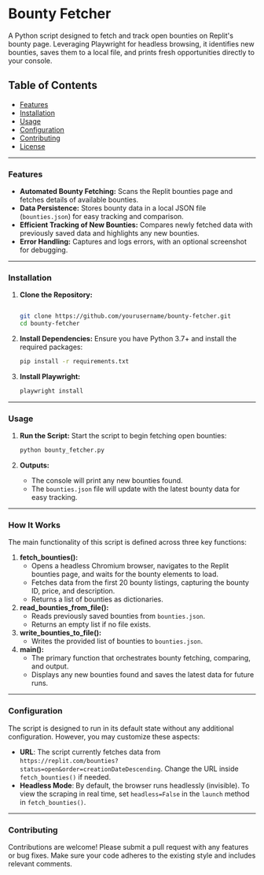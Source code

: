 # Bounty Fetcher

A Python script designed to fetch and track open bounties on Replit's bounty page. Leveraging Playwright for headless browsing, it identifies new bounties, saves them to a local file, and prints fresh opportunities directly to your console.

## Table of Contents

- [Features](https://www.notion.so/Readmes-134fd8aef4bd80fa96b9d1cc39a037fa?pvs=21)
- [Installation](https://www.notion.so/Readmes-134fd8aef4bd80fa96b9d1cc39a037fa?pvs=21)
- [Usage](https://www.notion.so/Readmes-134fd8aef4bd80fa96b9d1cc39a037fa?pvs=21)
- [Configuration](https://www.notion.so/Readmes-134fd8aef4bd80fa96b9d1cc39a037fa?pvs=21)
- [Contributing](https://www.notion.so/Readmes-134fd8aef4bd80fa96b9d1cc39a037fa?pvs=21)
- [License](https://www.notion.so/Readmes-134fd8aef4bd80fa96b9d1cc39a037fa?pvs=21)

---

### Features

- **Automated Bounty Fetching:** Scans the Replit bounties page and fetches details of available bounties.
- **Data Persistence:** Stores bounty data in a local JSON file (`bounties.json`) for easy tracking and comparison.
- **Efficient Tracking of New Bounties:** Compares newly fetched data with previously saved data and highlights any new bounties.
- **Error Handling:** Captures and logs errors, with an optional screenshot for debugging.

---

### Installation

1. **Clone the Repository:**
    
    ```bash
    
    git clone https://github.com/yourusername/bounty-fetcher.git
    cd bounty-fetcher
    ```
    
2. **Install Dependencies:**
Ensure you have Python 3.7+ and install the required packages:
    
    ```bash
    pip install -r requirements.txt
    ```
    
3. **Install Playwright:**
    
    ```bash
    playwright install
    ```
    

---

### Usage

1. **Run the Script:**
Start the script to begin fetching open bounties:
    
    ```bash
    python bounty_fetcher.py
    ```
    
2. **Outputs:**
    - The console will print any new bounties found.
    - The `bounties.json` file will update with the latest bounty data for easy tracking.

---

### How It Works

The main functionality of this script is defined across three key functions:

1. **fetch_bounties():**
    - Opens a headless Chromium browser, navigates to the Replit bounties page, and waits for the bounty elements to load.
    - Fetches data from the first 20 bounty listings, capturing the bounty ID, price, and description.
    - Returns a list of bounties as dictionaries.
2. **read_bounties_from_file():**
    - Reads previously saved bounties from `bounties.json`.
    - Returns an empty list if no file exists.
3. **write_bounties_to_file():**
    - Writes the provided list of bounties to `bounties.json`.
4. **main():**
    - The primary function that orchestrates bounty fetching, comparing, and output.
    - Displays any new bounties found and saves the latest data for future runs.

---

### Configuration

The script is designed to run in its default state without any additional configuration. However, you may customize these aspects:

- **URL**: The script currently fetches data from `https://replit.com/bounties?status=open&order=creationDateDescending`. Change the URL inside `fetch_bounties()` if needed.
- **Headless Mode**: By default, the browser runs headlessly (invisible). To view the scraping in real time, set `headless=False` in the `launch` method in `fetch_bounties()`.

---

### Contributing

Contributions are welcome! Please submit a pull request with any features or bug fixes. Make sure your code adheres to the existing style and includes relevant comments.
